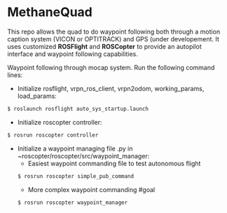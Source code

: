 # MethaneQuad


This repo allows the quad to do waypoint following both through a motion caption system (VICON or OPTITRACK) and GPS (under developement. It uses customized **ROSFlight** and **ROSCopter** to provide an autopilot interface and waypoint following capabilities.

Waypoint following through mocap system. Run the following command lines:
- Initialize rosflight, vrpn_ros_client, vrpn2odom, working_params, load_params: 
```bash
$ roslaunch rosflight auto_sys_startup.launch
```
- Initialize roscopter controller: 
```bash
$ rosrun roscopter controller
```
- Initialize a waypoint managing file .py in ~roscopter/roscopter/src/waypoint_manager:
  + Easiest waypoint commanding file to test autonomous flight
  ```bash
  $ rosrun roscopter simple_pub_command
  ```
  + More complex waypoint commanding #goal
  ```bash
  $ rosrun roscopter waypoint_manager
  ```
